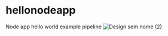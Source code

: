 # hellonodeapp
Node app hello world example pipeline
![Design sem nome (2)](https://github.com/asapcal/hellonodeapp/assets/44505131/201a57a9-a00b-45a3-ac31-29f3189421b3)

